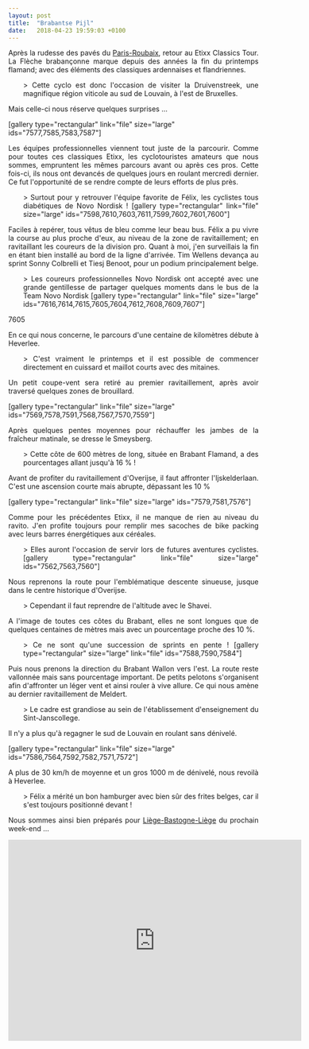 ```yaml
---
layout: post
title:  "Brabantse Pijl"
date:   2018-04-23 19:59:03 +0100
---
```

<p style="text-align: justify;">Après la rudesse des pavés du <a href="http://twomoulins.fr/paris-roubaix/">Paris-Roubaix</a>, retour au Etixx Classics Tour.
La Flèche brabançonne marque depuis des années la fin du printemps flamand; avec des éléments des classiques ardennaises et flandriennes.</p>
<p style="padding-left: 30px; text-align: justify;">> Cette cyclo est donc l'occasion de visiter la Druivenstreek, une magnifique région viticole au sud de Louvain, à l'est de Bruxelles.
<p style="text-align: justify;">Mais celle-ci nous réserve quelques surprises ...</p>
[gallery type="rectangular" link="file" size="large" ids="7577,7585,7583,7587"]
<p style="text-align: justify;">Les équipes professionnelles viennent tout juste de la parcourir.
Comme pour toutes ces classiques Etixx, les cyclotouristes amateurs que nous sommes, empruntent les mêmes parcours avant ou après ces pros.
Cette fois-ci, ils nous ont devancés de quelques jours en roulant mercredi dernier.
Ce fut l'opportunité de se rendre compte de leurs efforts de plus près.</p>
<p style="padding-left: 30px; text-align: justify;">> Surtout pour y retrouver l'équipe favorite de Félix, les cyclistes tous diabétiques de Novo Nordisk !
[gallery type="rectangular" link="file" size="large" ids="7598,7610,7603,7611,7599,7602,7601,7600"]
<p style="text-align: justify;">Faciles à repérer, tous vêtus de bleu comme leur beau bus.
Félix a pu vivre la course au plus proche d'eux, au niveau de la zone de ravitaillement; en ravitaillant les coureurs de la division pro.
Quant à moi, j'en surveillais la fin en étant bien installé au bord de la ligne d'arrivée.
Tim Wellens devança au sprint Sonny Colbrelli et Tiesj Benoot, pour un podium principalement belge.</p>
<p style="padding-left: 30px; text-align: justify;">> Les coureurs professionnelles Novo Nordisk ont accepté avec une grande gentillesse de partager quelques moments dans le bus de la Team Novo Nordisk
[gallery type="rectangular" link="file" size="large" ids="7616,7614,7615,7605,7604,7612,7608,7609,7607"]


7605
<p style="text-align: justify;">En ce qui nous concerne, le parcours d'une centaine de kilomètres débute à Heverlee.</p>
<p style="padding-left: 30px; text-align: justify;">> C'est vraiment le printemps et il est possible de commencer directement en cuissard et maillot courts avec des mitaines.
<p style="text-align: justify;">Un petit coupe-vent sera retiré au premier ravitaillement, après avoir traversé quelques zones de brouillard.</p>
[gallery type="rectangular" link="file" size="large" ids="7569,7578,7591,7568,7567,7570,7559"]
<p style="text-align: justify;">Après quelques pentes moyennes pour réchauffer les jambes de la fraîcheur matinale, se dresse le Smeysberg.</p>
<p style="padding-left: 30px; text-align: justify;">> Cette côte de 600 mètres de long, située en Brabant Flamand, a des pourcentages allant jusqu'à 16 % !
<p style="text-align: justify;">Avant de profiter du ravitaillement d'Overijse, il faut affronter l'Ijskelderlaan.
C'est une ascension courte mais abrupte, dépassant les 10 %</p>
[gallery type="rectangular" link="file" size="large" ids="7579,7581,7576"]
<p style="text-align: justify;">Comme pour les précédentes Etixx, il ne manque de rien au niveau du ravito.
J'en profite toujours pour remplir mes sacoches de bike packing avec leurs barres énergétiques aux céréales.</p>
<p style="padding-left: 30px; text-align: justify;">> Elles auront l'occasion de servir lors de futures aventures cyclistes.
[gallery type="rectangular" link="file" size="large" ids="7562,7563,7560"]
<p style="text-align: justify;">Nous reprenons la route pour l'emblématique descente sinueuse, jusque dans le centre historique d'Overijse.</p>
<p style="padding-left: 30px; text-align: justify;">> Cependant il faut reprendre de l'altitude avec le Shavei.
<p style="text-align: justify;">A l'image de toutes ces côtes du Brabant, elles ne sont longues que de quelques centaines de mètres mais avec un pourcentage proche des 10 %.</p>
<p style="padding-left: 30px; text-align: justify;">> Ce ne sont qu'une succession de sprints en pente !
[gallery type="rectangular" size="large" link="file" ids="7588,7590,7584"]
<p style="text-align: justify;">Puis nous prenons la direction du Brabant Wallon vers l'est.
La route reste vallonnée mais sans pourcentage important.
De petits pelotons s'organisent afin d'affronter un léger vent et ainsi rouler à vive allure.
Ce qui nous amène au dernier ravitaillement de Meldert.</p>
<p style="padding-left: 30px; text-align: justify;">> Le cadre est grandiose au sein de l'établissement d'enseignement du Sint-Janscollege.
<p style="text-align: justify;">Il n'y a plus qu'à regagner le sud de Louvain en roulant sans dénivelé.</p>
[gallery type="rectangular" link="file" size="large" ids="7586,7564,7592,7582,7571,7572"]
<p style="text-align: justify;">A plus de 30 km/h de moyenne et un gros 1000 m de dénivelé, nous revoilà à Heverlee.</p>
<p style="padding-left: 30px; text-align: justify;">> Félix a mérité un bon hamburger avec bien sûr des frites belges, car il s'est toujours positionné devant !
<p style="text-align: justify;">Nous sommes ainsi bien préparés pour <a href="http://twomoulins.fr/liege-bastogne-liege/">Liège-Bastogne-Liège</a> du prochain week-end ...</p>


<center><iframe src="https://www.strava.com/activities/1507817156/embed/ea778d4a3fbdc857d0d4537447b7f5884b313438" width="590" height="405" frameborder="0" scrolling="no"></iframe></center>